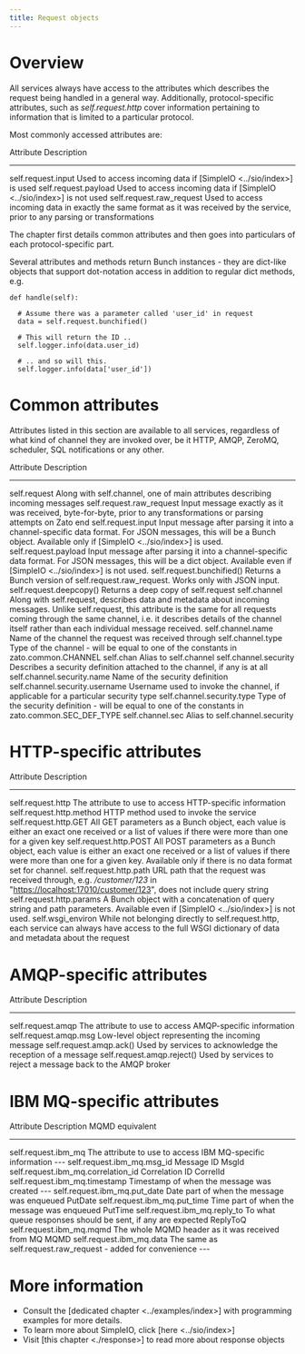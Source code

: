 ```yaml
---
title: Request objects
---
```


Overview
========

All services always have access to the attributes which describes the request being handled in a general way.
Additionally, protocol-specific attributes, such as *self.request.http* cover information pertaining to information that
is limited to a particular protocol.

Most commonly accessed attributes are:

  Attribute                  Description
  -------------------------- -------------------------------------------------------------------------------------
  self.request.input         Used to access incoming data if [SimpleIO \<../sio/index\>] is used
  self.request.payload       Used to access incoming data if [SimpleIO \<../sio/index\>] is not used
  self.request.raw_request   Used to access incoming data in exactly the same format as it was received
                             by the service, prior to any parsing or transformations

The chapter first details common attributes and then goes into particulars of each protocol-specific part.

Several attributes and methods return Bunch instances - they are dict-like objects that support dot-notation access
in addition to regular dict methods, e.g.

``` {.python}
def handle(self):

  # Assume there was a parameter called 'user_id' in request
  data = self.request.bunchified()

  # This will return the ID ..
  self.logger.info(data.user_id)

  # .. and so will this.
  self.logger.info(data['user_id'])
```

Common attributes
=================

Attributes listed in this section are available to all services, regardless of what kind of channel they are invoked over,
be it HTTP, AMQP, ZeroMQ, scheduler, SQL notifications or any other.

  Attribute                        Description
  -------------------------------- ----------------------------------------------------------------------------------------------------
  self.request                     Along with self.channel, one of main attributes describing incoming messages
  self.request.raw_request         Input message exactly as it was received, byte-for-byte, prior to any transformations
                                   or parsing attempts on Zato end
  self.request.input               Input message after parsing it into a channel-specific data format. For JSON messages,
                                   this will be a Bunch object. Available only if [SimpleIO \<../sio/index\>] is used.
  self.request.payload             Input message after parsing it into a channel-specific data format. For JSON messages,
                                   this will be a dict object. Available even if [SimpleIO \<../sio/index\>] is not used.
  self.request.bunchified()        Returns a Bunch version of self.request.raw_request. Works only with JSON input.
  self.request.deepcopy()          Returns a deep copy of self.request
  self.channel                     Along with self.request, describes data and metadata about incoming messages. Unlike self.request,
                                   this attribute is the same for all requests coming through the same channel, i.e. it describes
                                   details of the channel itself rather than each individual message received.
  self.channel.name                Name of the channel the request was received through
  self.channel.type                Type of the channel - will be equal to one of the constants in zato.common.CHANNEL
  self.chan                        Alias to self.channel
  self.channel.security            Describes a security definition attached to the channel, if any is at all
  self.channel.security.name       Name of the security definition
  self.channel.security.username   Username used to invoke the channel, if applicable for a particular security type
  self.channel.security.type       Type of the security definition - will be equal to one of the constants
                                   in zato.common.SEC_DEF_TYPE
  self.channel.sec                 Alias to self.channel.security

HTTP-specific attributes
========================

  Attribute                  Description
  -------------------------- ----------------------------------------------------------------------------------------------------
  self.request.http          The attribute to use to access HTTP-specific information
  self.request.http.method   HTTP method used to invoke the service
  self.request.http.GET      All GET parameters as a Bunch object, each value is either an exact one received or a list of
                             values if there were more than one for a given key
  self.request.http.POST     All POST parameters as a Bunch object, each value is either an exact one received or a list of
                             values if there were more than one for a given key. Available only if there is no data format
                             set for channel.
  self.request.http.path     URL path that the request was received through, e.g. */customer/123* in
                             \"<https://localhost:17010/customer/123>\", does not include query string
  self.request.http.params   A Bunch object with a concatenation of query string and path parameters. Available even
                             if [SimpleIO \<../sio/index\>] is not used.
  self.wsgi_environ          While not belonging directly to self.request.http, each service can always have access to the full
                             WSGI dictionary of data and metadata about the request

AMQP-specific attributes
========================

  Attribute                    Description
  ---------------------------- --------------------------------------------------------------
  self.request.amqp            The attribute to use to access AMQP-specific information
  self.request.amqp.msg        Low-level object representing the incoming message
  self.request.amqp.ack()      Used by services to acknowledge the reception of a message
  self.request.amqp.reject()   Used by services to reject a message back to the AMQP broker

IBM MQ-specific attributes
==========================

  Attribute                            Description                                                    MQMD equivalent
  ------------------------------------ -------------------------------------------------------------- -----------------
  self.request.ibm_mq                  The attribute to use to access IBM MQ-specific information     \-\--
  self.request.ibm_mq.msg_id           Message ID                                                     MsgId
  self.request.ibm_mq.correlation_id   Correlation ID                                                 CorrelId
  self.request.ibm_mq.timestamp        Timestamp of when the message was created                      \-\--
  self.request.ibm_mq.put_date         Date part of when the message was enqueued                     PutDate
  self.request.ibm_mq.put_time         Time part of when the message was enqueued                     PutTime
  self.request.ibm_mq.reply_to         To what queue responses should be sent, if any are expected    ReplyToQ
  self.request.ibm_mq.mqmd             The whole MQMD header as it was received from MQ               MQMD
  self.request.ibm_mq.data             The same as self.request.raw_request - added for convenience   \-\--

More information
================

-   Consult the [dedicated chapter \<../examples/index\>] with programming examples for more details.
-   To learn more about SimpleIO, click [here \<../sio/index\>]
-   Visit [this chapter \<./response\>] to read more about response objects
